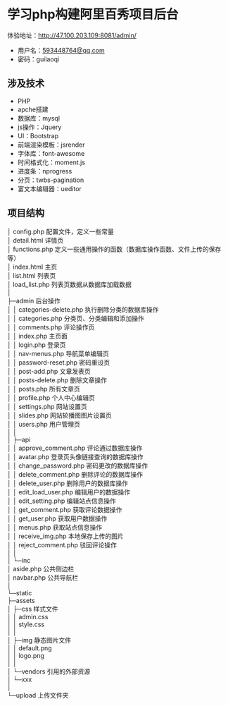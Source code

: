 # 学习php构建阿里百秀项目后台

体验地址：http://47.100.203.109:8081/admin/

- 用户名：593448764@qq.com
- 密码：guilaoqi

##  涉及技术

- PHP
- apche搭建
- 数据库：mysql
- js操作：Jquery
- UI：Bootstrap
- 前端渲染模板：jsrender
- 字体库：font-awesome
- 时间格式化：moment.js
- 进度条：nprogress
- 分页：twbs-pagination
- 富文本编辑器：ueditor

## 项目结构

│  config.php     配置文件，定义一些常量      
│  detail.html    详情页      
│  functions.php  定义一些通用操作的函数（数据库操作函数、文件上传的保存等）      
│  index.html     主页      
│  list.html      列表页      
│  load_list.php  列表页数据从数据库加载数据      
│       
├─admin    后台操作      
│  │  categories-delete.php   执行删除分类的数据库操作      
│  │  categories.php          分类页、分类编辑和添加操作               
│  │  comments.php          评论操作页      
│  │  index.php             主页面      
│  │  login.php             登录页      
│  │  nav-menus.php         导航菜单编辑页      
│  │  password-reset.php     密码重设页      
│  │  post-add.php           文章发表页      
│  │  posts-delete.php       删除文章操作      
│  │  posts.php             所有文章页      
│  │  profile.php           个人中心编辑页      
│  │  settings.php           网站设置页      
│  │  slides.php             网站轮播图图片设置页      
│  │  users.php              用户管理页      
│  │        
│  ├─api      
│  │      approve_comment.php   评论通过数据库操作   
│  │      avatar.php            登录页头像链接查询的数据库操作   
│  │      change_password.php   密码更改的数据库操作   
│  │      delete_comment.php    删除评论的数据库操作   
│  │      delete_user.php       删除用户的数据库操作   
│  │      edit_load_user.php    编辑用户的数据操作   
│  │      edit_setting.php      编辑站点信息操作   
│  │      get_comment.php       获取评论数据操作   
│  │      get_user.php          获取用户数据操作   
│  │      menus.php             获取站点信息操作   
│  │      receive_img.php       本地保存上传的图片   
│  │      reject_comment.php    驳回评论操作   
│  │         
│  └─inc   
│          aside.php        公共侧边栏   
│          navbar.php       公共导航栏   
│             
└─static   
    ├─assets   
    │  ├─css  样式文件   
    │  │      admin.css   
    │  │      style.css   
    │  │         
    │  ├─img   静态图片文件   
    │  │      default.png   
    │  │      logo.png   
    │  │         
    │  └─vendors  引用的外部资源   
    │      └─xxx   
    │                     
    └─upload  上传文件夹   

   